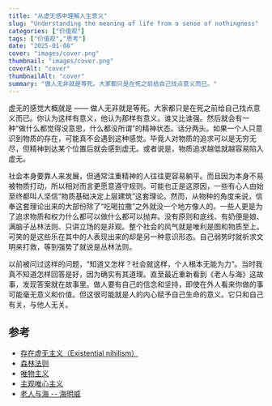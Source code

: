 ```yaml
---
title: "从虚无感中理解人生意义"
slug: "Understanding the meaning of life from a sense of nothingness"
categories: ["价值观"]
tags: ["价值观","思考"]
date: "2025-01-08"
cover: "images/cover.png"
thumbnail: "images/cover.png"
coverAlt: "cover"
thumbnailAlt: "cover"
summary: "做人无非就是等死。大家都只是在死之前给自己找点意义而已。"
---
```


虚无的感觉大概就是 —— 做人无非就是等死。大家都只是在死之前给自己找点意义而已。你认为这样有意义，他认为那样有意义。谁又比谁强。然后就会有一种“做什么都觉得没意思，什么都没所谓”的精神状态。话分两头。如果一个人只意识到物质的存在，可能真不会遇到这种感觉。毕竟人对物质的追求可以是无穷无尽，但精神到达某个位置后就会感到虚无。或者说是，物质追求越低就越容易陷入虚无。

社会本身要靠人来发展，但通常注重精神的人往往更容易躺平。而且因为本身不易被物质打动，所以相对而言更愿意遵守规则。可能也正是这原因，一些有心人由始至终都叫人坚信“物质基础决定上层建筑”这套理论。然而，从物种的角度来说，信奉这套理论出来的大部份除了“吃喝拉撒”之外就没一个地方像人的。一些人更是为了追求物质和权力什么都可以做什么都可以抛弃。没有原则和底线、有奶便是娘、满脑子丛林法则、只讲立场的是非观。整个社会的风气就是唯利是图和物质至上。可笑的是这些乐在其中的人表现出来的却是另一种意识形态。自己弱势时就祈求文明来打救，等到强势了就说是丛林法则。

以前被问过这样的问题，“知道又怎样？社会就这样，个人根本无能为力”。当时我真不知道怎样回答是好，因为确实有其道理。直至最近重新看到《老人与海》这故事，发现答案就在故事里。做人要有自己的信念和坚持，即使在外人看来你做的事可能毫无意义和价值。但这很可能就是人的内心赋予自己生命的意义。它只和自己有关，与他人无关。

## 参考
- [存在虚无主义（Existential nihilism）](https://en.wikipedia.org/wiki/Existential_nihilism)
- [森林法则](https://zh.wikipedia.org/wiki/%E6%A3%AE%E6%9E%97%E6%B3%95%E5%89%87)
- [唯物主义](https://zh.wikipedia.org/wiki/%E5%94%AF%E7%89%A9%E4%B8%BB%E4%B9%89)
- [主观唯心主义](https://zh.wikipedia.org/wiki/%E4%B8%BB%E8%A7%82%E5%94%AF%E5%BF%83%E4%B8%BB%E4%B9%89)
- [老人与海 -- 海明威](https://book.douban.com/subject/3815129/)